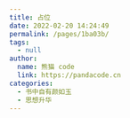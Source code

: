```yaml
---
title: 占位
date: 2022-02-20 14:24:49
permalink: /pages/1ba03b/
tags: 
  - null
author: 
  name: 熊猫 code
  link: https://pandacode.cn
categories: 
  - 书中自有颜如玉
  - 思想升华
---
```

